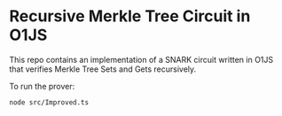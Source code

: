 # Recursive Merkle Tree Circuit in O1JS
This repo contains an implementation of a SNARK circuit written in O1JS that verifies Merkle Tree Sets and Gets recursively.

To run the prover:

```bash
node src/Improved.ts
```